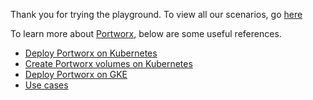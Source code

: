 Thank you for trying the playground. To view all our scenarios, go [here](https://www.katacoda.com/portworx)

To learn more about [Portworx](https://portworx.com/), below are some useful references.
- [Deploy Portworx on Kubernetes](https://docs.portworx.com/portworx-install-with-kubernetes/)
- [Create Portworx volumes on Kubernetes](https://docs.portworx.com/portworx-install-with-kubernetes/storage-operations/create-pvcs/dynamic-provisioning/)
- [Deploy Portworx on GKE](https://docs.portworx.com/portworx-install-with-kubernetes/cloud/gke/)
- [Use cases](https://portworx.com/use-case/kubernetes-storage/)
